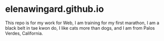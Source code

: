 # elenawingard.github.io


This repo is for my work for Web, I am training for my first marathon, I am a black belt in tae kwon do, I like cats more than dogs, and I am from Palos Verdes, California.
